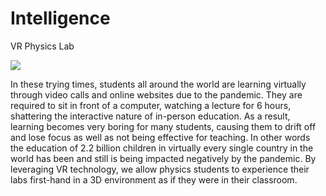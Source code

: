 # Intelligence
VR Physics Lab

![](https://i.ibb.co/51jjJw8/Screen-Shot-2020-11-30-at-12-17-25-AM.png)

In these trying times, students all around the world are learning virtually through video calls and online websites due to the pandemic. They are required to sit in front of a computer, watching a lecture for 6 hours, shattering the interactive nature of in-person education. As a result, learning becomes very boring for many students, causing them to drift off and lose focus as well as not being effective for teaching. In other words the education of 2.2 billion children in virtually every single country in the world has been and still is being impacted negatively by the pandemic. By leveraging VR technology, we allow physics students to experience their labs first-hand in a 3D environment as if they were in their classroom.


